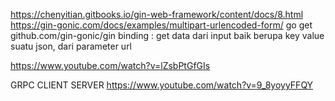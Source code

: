 https://chenyitian.gitbooks.io/gin-web-framework/content/docs/8.html
https://gin-gonic.com/docs/examples/multipart-urlencoded-form/
go get github.com/gin-gonic/gin
binding : get data dari input baik berupa key value suatu json, dari parameter url

https://www.youtube.com/watch?v=lZsbPtGfGIs

GRPC CLIENT SERVER
https://www.youtube.com/watch?v=9_8yoyyFFQY
